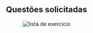 <div align=center>

  ## Questões solicitadas
  
  ![lista de exercicio](https://github.com/kauuaa/senai-projetos/assets/117315707/c4ac1f80-444b-4abb-8168-0176c4bbebdf)
</div>

